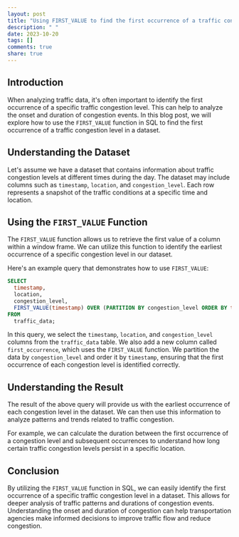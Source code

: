```yaml
---
layout: post
title: "Using FIRST_VALUE to find the first occurrence of a traffic congestion level in a dataset"
description: " "
date: 2023-10-20
tags: []
comments: true
share: true
---
```


## Introduction
When analyzing traffic data, it's often important to identify the first occurrence of a specific traffic congestion level. This can help to analyze the onset and duration of congestion events. In this blog post, we will explore how to use the `FIRST_VALUE` function in SQL to find the first occurrence of a traffic congestion level in a dataset.

## Understanding the Dataset
Let's assume we have a dataset that contains information about traffic congestion levels at different times during the day. The dataset may include columns such as `timestamp`, `location`, and `congestion_level`. Each row represents a snapshot of the traffic conditions at a specific time and location.

## Using the `FIRST_VALUE` Function
The `FIRST_VALUE` function allows us to retrieve the first value of a column within a window frame. We can utilize this function to identify the earliest occurrence of a specific congestion level in our dataset.

Here's an example query that demonstrates how to use `FIRST_VALUE`:

```sql
SELECT
  timestamp,
  location,
  congestion_level,
  FIRST_VALUE(timestamp) OVER (PARTITION BY congestion_level ORDER BY timestamp) AS first_occurrence
FROM
  traffic_data;
```

In this query, we select the `timestamp`, `location`, and `congestion_level` columns from the `traffic_data` table. We also add a new column called `first_occurrence`, which uses the `FIRST_VALUE` function. We partition the data by `congestion_level` and order it by `timestamp`, ensuring that the first occurrence of each congestion level is identified correctly.

## Understanding the Result
The result of the above query will provide us with the earliest occurrence of each congestion level in the dataset. We can then use this information to analyze patterns and trends related to traffic congestion.

For example, we can calculate the duration between the first occurrence of a congestion level and subsequent occurrences to understand how long certain traffic congestion levels persist in a specific location.

## Conclusion
By utilizing the `FIRST_VALUE` function in SQL, we can easily identify the first occurrence of a specific traffic congestion level in a dataset. This allows for deeper analysis of traffic patterns and durations of congestion events. Understanding the onset and duration of congestion can help transportation agencies make informed decisions to improve traffic flow and reduce congestion.